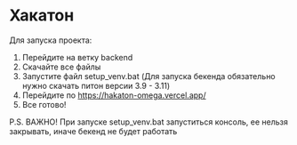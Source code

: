 # Хакатон

Для запуска проекта:
1) Перейдите на ветку backend
2) Скачайте все файлы
3) Запустите файл setup_venv.bat (Для запуска бекенда обязательно нужно скачать питон версии 3.9 - 3.11)
4) Перейдите по https://hakaton-omega.vercel.app/
5) Все готово!

P.S. ВАЖНО! При запуске setup_venv.bat запуститься консоль, ее нельзя закрывать, иначе бекенд не будет работать
